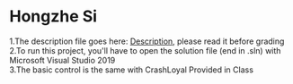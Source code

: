 # Hongzhe Si

1.The description file goes here: [Description](https://github.com/FrostSI/Hongzhe-Si/blob/master/Description.docx), please read it before grading  
2.To run this project, you'll have to open the solution file (end in .sln) with Microsoft Visual Studio 2019  
3.The basic control is the same with CrashLoyal Provided in Class  
